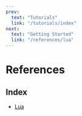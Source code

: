 ```yaml
---
prev:
  text: "Tutorials"
  link: "/tutorials/index"
next:
  text: "Getting Started"
  link: "/references/lua"
---
```


# References

## Index

- [Lua](lua)
